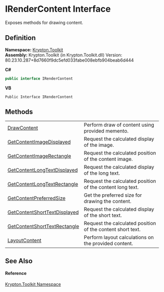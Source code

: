 # IRenderContent Interface


Exposes methods for drawing content.



## Definition
**Namespace:** <a href="79d2eac2-21f4-54ff-7552-b20c33c30600.md">Krypton.Toolkit</a>  
**Assembly:** Krypton.Toolkit (in Krypton.Toolkit.dll) Version: 80.23.10.287+8d7660f9dc5efd033fabe008ebfb904beab6d444

**C#**
``` C#
public interface IRenderContent
```
**VB**
``` VB
Public Interface IRenderContent
```



## Methods
<table>
<tr>
<td><a href="5e9b12c3-729f-4c19-3085-0d3773698bba.md">DrawContent</a></td>
<td>Perform draw of content using provided memento.</td></tr>
<tr>
<td><a href="1ae05217-7d85-40c4-a21d-700ca07a91f1.md">GetContentImageDisplayed</a></td>
<td>Request the calculated display of the image.</td></tr>
<tr>
<td><a href="8b56d736-7346-c5cb-8aae-03c49384e90d.md">GetContentImageRectangle</a></td>
<td>Request the calculated position of the content image.</td></tr>
<tr>
<td><a href="fdf14866-47a1-016b-6969-8bf743f199ac.md">GetContentLongTextDisplayed</a></td>
<td>Request the calculated display of the long text.</td></tr>
<tr>
<td><a href="c132afd3-5dc8-5e8c-4b0b-a0666ddac3a0.md">GetContentLongTextRectangle</a></td>
<td>Request the calculated position of the content long text.</td></tr>
<tr>
<td><a href="04600666-db19-334b-4740-a06df9a96d2a.md">GetContentPreferredSize</a></td>
<td>Get the preferred size for drawing the content.</td></tr>
<tr>
<td><a href="c16b9a73-ad61-dbb7-68a7-cd058eb9976e.md">GetContentShortTextDisplayed</a></td>
<td>Request the calculated display of the short text.</td></tr>
<tr>
<td><a href="9d159337-b48e-b58e-1713-036589b80621.md">GetContentShortTextRectangle</a></td>
<td>Request the calculated position of the content short text.</td></tr>
<tr>
<td><a href="4961e061-0577-4a7a-d501-451cd784d5d0.md">LayoutContent</a></td>
<td>Perform layout calculations on the provided content.</td></tr>
</table>

## See Also


#### Reference
<a href="79d2eac2-21f4-54ff-7552-b20c33c30600.md">Krypton.Toolkit Namespace</a>  
